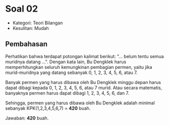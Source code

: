 # Soal 02

* Kategori: Teori Bilangan
* Kesulitan: Mudah

## Pembahasan

Perhatikan bahwa terdapat potongan kalimat berikut: "... belum tentu semua muridnya datang ...".
Dengan kata lain, Bu Dengklek harus memperhitungkan seluruh kemungkinan pembagian permen, yaitu jika
murid-muridnya yang datang sebanyak 0, 1, 2, 3, 4, 5, 6, atau 7.

Banyak permen yang harus dibawa oleh Bu Dengklek minggu depan harus dapat dibagi kepada 0,
1, 2, 3, 4, 5, 6, atau 7 murid. Atau secara matematis, banyaknya permen harus dapat dibagi 1, 2, 3,
4, 5, 6, dan 7.

Sehingga, permen yang harus dibawa oleh Bu Dengklek adalah minimal sebanyak KPK(1,2,3,4,5,6,7) = **420** buah.

Jawaban: **420** buah.
